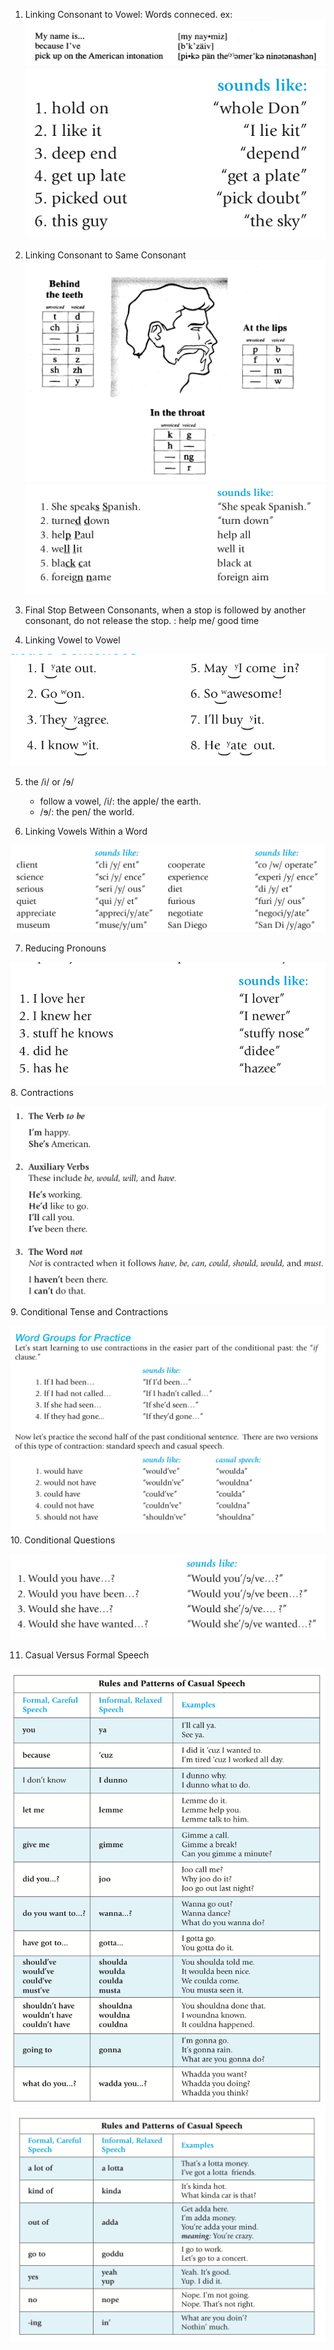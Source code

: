 1. Linking Consonant to Vowel: Words conneced. ex:
![linking-1 from Master the American Accent pdf](https://github.com/zhizouxiao/dots/raw/master/english/accent/linking/linking-101.png)  
![linking-1 from Master the American Accent pdf](https://github.com/zhizouxiao/dots/raw/master/english/accent/linking/linking-1.png)  

2. Linking Consonant to Same Consonant
![linking-2 from Master the American Accent pdf](https://github.com/zhizouxiao/dots/raw/master/english/accent/linking/linking-201.png)  
![linking-2 from Master the American Accent pdf](https://github.com/zhizouxiao/dots/raw/master/english/accent/linking/linking-2.png)  
3. Final Stop Between Consonants, when a stop is followed by another consonant, do not release the stop.
    : help me/ good time

4. Linking Vowel to Vowel

![linking-3 from Master the American Accent pdf](https://github.com/zhizouxiao/dots/raw/master/english/accent/linking/linking-3.png)  

5. the /i/ or /ɘ/
    - follow a vowel, /i/: the apple/ the earth.
    - /ɘ/: the pen/ the world.

6. Linking Vowels Within a Word 

![linking-4 from Master the American Accent pdf](https://github.com/zhizouxiao/dots/raw/master/english/accent/linking/linking-4.png)  

7. Reducing Pronouns

![linking-5 from Master the American Accent pdf](https://github.com/zhizouxiao/dots/raw/master/english/accent/linking/linking-5.png)  
8. Contractions

![linking-6 from Master the American Accent pdf](https://github.com/zhizouxiao/dots/raw/master/english/accent/linking/linking-6.png)  
9. Conditional Tense and Contractions

![linking-7 from Master the American Accent pdf](https://github.com/zhizouxiao/dots/raw/master/english/accent/linking/linking-7.png)  
10. Conditional Questions

![linking-8 from Master the American Accent pdf](https://github.com/zhizouxiao/dots/raw/master/english/accent/linking/linking-8.png)  

11. Casual Versus Formal Speech

![linking-9-0 from Master the American Accent pdf](https://github.com/zhizouxiao/dots/raw/master/english/accent/linking/linking-9-0.png)  
![linking-9-1 from Master the American Accent pdf](https://github.com/zhizouxiao/dots/raw/master/english/accent/linking/linking-9-1.png)  

